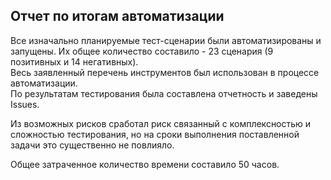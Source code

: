 ## Отчет по итогам автоматизации

Все изначально планируемые тест-сценарии были автоматизированы и запущены. Их общее количество составило - 23 сценария (9 позитивных и 14 негативных).  
Весь заявленный перечень инструментов был использован в процессе автоматизации.  
По результатам тестирования была составлена отчетность и заведены Issues.

Из возможных рисков сработал риск связанный с комплексностью и сложностью тестирования, но на сроки выполнения поставленной задачи это существенно не повлияло.

Общее затраченное количество времени составило 50 часов.